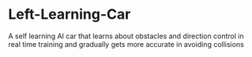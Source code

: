 # Left-Learning-Car
A self learning AI car that learns about obstacles and direction control in real time training and gradually gets more accurate in avoiding collisions
